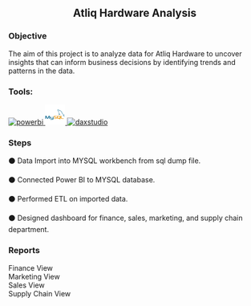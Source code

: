 ﻿<h2 align="center">Atliq Hardware Analysis</h2>


<h3 align="left">Objective</h3>
<p align="left">The aim of this project is to analyze data for Atliq Hardware to uncover insights that can inform business decisions 
by identifying trends and patterns in the data.</p>


<h3 align="left">Tools:</h3>
<p align="left"><a href="https://powerbi.microsoft.com/en-au/" target="_blank" rel="noreferrer"> 
<img src="https://img.icons8.com/color/1x/power-bi.png" alt="powerbi" width="40" height="40"/> </a> 
<a href="https://www.mysql.com/" target="_blank" rel="noreferrer"> 
<img src="https://raw.githubusercontent.com/devicons/devicon/master/icons/mysql/mysql-original-wordmark.svg" alt="mysql" width="40" height="40"/> 
 <a href="https://daxstudio.org/" target="_blank" rel="noreferrer"> 
<img src="https://www.pngitem.com/pimgs/m/681-6819613_dax-studio-logo-hd-png-download.png" alt="daxstudio" width="40" height="40"/> </a> 
 </p>

 
 <h3 align="left">Steps</h3>
 <p align="left">
⚫ Data Import into MYSQL workbench from sql dump file.<br>

⚫ Connected Power BI to MYSQL database.<br>

⚫ Performed ETL on imported data.<br>

⚫ Designed dashboard for finance, sales, marketing, and supply chain department.
</p>

<h3 align="left">Reports</h3>
 <p align="left">
Finance View<br>
Marketing View<br>
Sales View<br>
Supply Chain View
</p>
